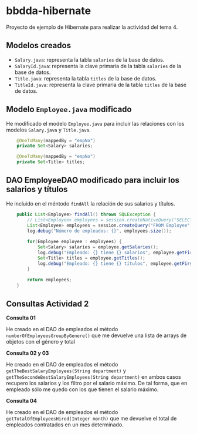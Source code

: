 # bbdda-hibernate
Proyecto de ejemplo de Hibernate para realizar la actividad del tema 4.

## Modelos creados
- `Salary.java`: representa la tabla `salaries` de la base de datos.
- `SalaryId.java`: representa la clave primaria de la tabla `salaries` de la base de datos.
- `Title.java`: representa la tabla `titles` de la base de datos.
- `TitleId.java`: representa la clave primaria de la tabla `titles` de la base de datos.

## Modelo `Employee.java` modificado
He modificado el modelo `Employee.java` para incluir las relaciones con los modelos `Salary.java` y `Title.java`.

```java
    @OneToMany(mappedBy = "empNo")
    private Set<Salary> salaries;

    @OneToMany(mappedBy = "empNo")
    private Set<Title> titles;
```

## DAO EmployeeDAO modificado para incluir los salarios y títulos

He incluido en el méntodo `findAll` la relación de sus salarios y títulos.

```java
    public List<Employee> findAll() throws SQLException {
        // List<Employee> employees = session.createNativeQuery("SELECT * FROM employees", Employee.class).list();
        List<Employee> employees = session.createQuery("FROM Employee", Employee.class).list();
        log.debug("Número de empleados: {}", employees.size());
        
        for(Employee employee : employees) {
            Set<Salary> salaries = employee.getSalaries();
            log.debug("Empleado: {} tiene {} salarios", employee.getFirstName(), salaries.size());
            Set<Title> titles = employee.getTitles();
            log.debug("Empleado: {} tiene {} títulos", employee.getFirstName(), titles.size());
        }
        
        return employees;
    }
```

## Consultas Actividad 2

**Consulta 01**

He creado en el DAO de empleados el método `numberOfEmployeesGroupByGenere()` que me devuelve una lista de arrays de objetos con el género y total


**Consulta 02 y 03**

He creado en el DAO de empleados el método `getTheBestSalaryEmployees(String department)` y `getTheSecondeBestSalaryEmployees(String department)` en ambos casos recupero los salarios y los filtro por el salario máximo. 
De tal forma, que en empleado sólo me quedo con los que tienen el salario máximo.

**Consulta 04**

He creado en el DAO de empleados el método `getTotalOfEmployeesHired(Integer month)` que me devuelve el total de empleados contratados en un mes determinado.

